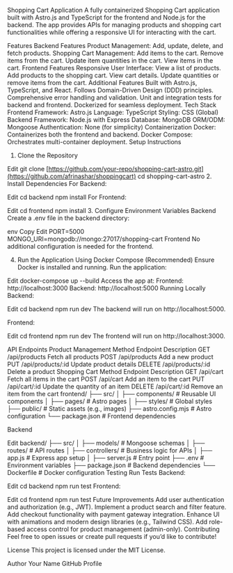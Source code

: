 Shopping Cart Application
A fully containerized Shopping Cart application built with Astro.js and TypeScript for the frontend and Node.js for the backend. The app provides APIs for managing products and shopping cart functionalities while offering a responsive UI for interacting with the cart.

Features
Backend Features
Product Management:
Add, update, delete, and fetch products.
Shopping Cart Management:
Add items to the cart.
Remove items from the cart.
Update item quantities in the cart.
View items in the cart.
Frontend Features
Responsive User Interface:
View a list of products.
Add products to the shopping cart.
View cart details.
Update quantities or remove items from the cart.
Additional Features
Built with Astro.js, TypeScript, and React.
Follows Domain-Driven Design (DDD) principles.
Comprehensive error handling and validation.
Unit and integration tests for backend and frontend.
Dockerized for seamless deployment.
Tech Stack
Frontend
Framework: Astro.js
Language: TypeScript
Styling: CSS (Global)
Backend
Framework: Node.js with Express
Database: MongoDB
ORM/ODM: Mongoose
Authentication: None (for simplicity)
Containerization
Docker: Containerizes both the frontend and backend.
Docker Compose: Orchestrates multi-container deployment.
Setup Instructions
1. Clone the Repository
  
Edit
git clone [https://github.com/your-repo/shopping-cart-astro.git](https://github.com/afrinashar/shoppingcart)
cd shopping-cart-astro
2. Install Dependencies
For Backend:
  
Edit
cd backend
npm install
For Frontend:
  
Edit
cd frontend
npm install
3. Configure Environment Variables
Backend
Create a .env file in the backend directory:

env
Copy
Edit
PORT=5000
MONGO_URI=mongodb://mongo:27017/shopping-cart
Frontend
No additional configuration is needed for the frontend.

4. Run the Application
Using Docker Compose (Recommended)
Ensure Docker is installed and running.
Run the application:
  
Edit
docker-compose up --build
Access the app at:
Frontend: http://localhost:3000
Backend: http://localhost:5000
Running Locally
Backend:

  
Edit
cd backend
npm run dev
The backend will run on http://localhost:5000.

Frontend:

  
Edit
cd frontend
npm run dev
The frontend will run on http://localhost:3000.

API Endpoints
Product Management
Method	Endpoint	Description
GET	/api/products	Fetch all products
POST	/api/products	Add a new product
PUT	/api/products/:id	Update product details
DELETE	/api/products/:id	Delete a product
Shopping Cart
Method	Endpoint	Description
GET	/api/cart	Fetch all items in the cart
POST	/api/cart	Add an item to the cart
PUT	/api/cart/:id	Update the quantity of an item
DELETE	/api/cart/:id	Remove an item from the cart
frontend/
├── src/
│   ├── components/         # Reusable UI components
│   ├── pages/              # Astro pages
│   ├── styles/             # Global styles
├── public/                 # Static assets (e.g., images)
├── astro.config.mjs        # Astro configuration
└── package.json            # Frontend dependencies

Backend
  
Edit
backend/
├── src/
│   ├── models/             # Mongoose schemas
│   ├── routes/             # API routes
│   ├── controllers/        # Business logic for APIs
│   ├── app.js              # Express app setup
│   ├── server.js           # Entry point
├── .env                    # Environment variables
├── package.json            # Backend dependencies
└── Dockerfile              # Docker configuration
Testing
Run Tests
Backend:
  
Edit
cd backend
npm run test
Frontend:
  
Edit
cd frontend
npm run test
Future Improvements
Add user authentication and authorization (e.g., JWT).
Implement a product search and filter feature.
Add checkout functionality with payment gateway integration.
Enhance UI with animations and modern design libraries (e.g., Tailwind CSS).
Add role-based access control for product management (admin-only).
Contributing
Feel free to open issues or create pull requests if you’d like to contribute!

License
This project is licensed under the MIT License.

Author
Your Name
GitHub Profile
